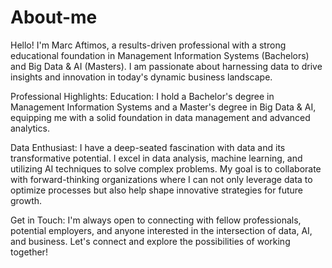 # About-me
Hello! I'm Marc Aftimos, a results-driven professional with a strong educational foundation in Management Information Systems (Bachelors) and Big Data & AI (Masters).
I am passionate about harnessing data to drive insights and innovation in today's dynamic business landscape.

Professional Highlights:
Education: I hold a Bachelor's degree in Management Information Systems and a Master's degree in Big Data & AI, equipping me with a solid foundation in data management and advanced analytics.

Data Enthusiast:
I have a deep-seated fascination with data and its transformative potential. I excel in data analysis, machine learning, and utilizing AI techniques to solve complex problems.
My goal is to collaborate with forward-thinking organizations where I can not only leverage data to optimize processes but also help shape innovative strategies for future growth.

Get in Touch:
I'm always open to connecting with fellow professionals, potential employers, and anyone interested in the intersection of data, AI, and business. Let's connect and explore the possibilities of working together!
